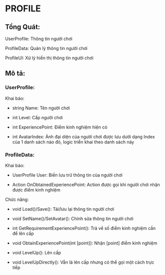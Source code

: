 # PROFILE

## Tổng Quát: 
UserProfile: Thông tin người chơi

ProfileData: Quản lý thông tin người chơi

ProfileUI: Xử lý hiển thị thông tin người chơi

## Mô tả:
### UserProfile:
Khai báo:
- string Name: Tên người chơi

- int Level: Cấp người chơi

- int ExperiencePoint:  Điểm kinh nghiệm hiện có

- int AvatarIndex: Ảnh đại diện của người chơi được lưu dưới dạng Index của 1 danh sách nào đó, logic triển khai theo danh sách này

### ProfileData:
Khai báo:
- UserProfile User: Biến lưu trữ thông tin của người chơi

- Action OnObtainedExperiencePoint: Action được gọi khi người chơi nhận được điểm kinh nghiệm

Chức năng:
- void Load()/Save(): Tải/lưu lại thông tin người chơi

- void SetName()/SetAvatar(): Chỉnh sửa thông tin người chơi 

- int GetRequirementExperiencePoint(): Trả về số điểm kinh nghiệm cần để lên cấp

- void ObtainExperiencePoint(int [point]): Nhận [point] điểm kinh nghiệm

- void LevelUp(): Lên cấp

- void LevelUpDirectly(): Vẫn là lên cấp nhưng có thể gọi một cách trực tiếp